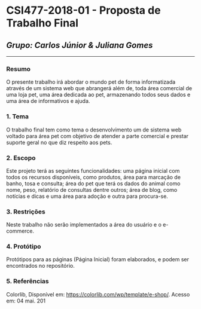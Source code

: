 ﻿# **CSI477-2018-01 - Proposta de Trabalho Final**
## *Grupo: Carlos Júnior & Juliana Gomes*

--------------

<!-- Descrever um resumo sobre o trabalho. -->

### Resumo
O presente trabalho irá abordar o mundo pet de forma informatizada através de um sistema web que abrangerá além de, toda área comercial de uma loja pet, uma área dedicada ao pet, armazenando todos seus dados e uma área de informativos e ajuda.

<!-- Apresentar o tema. -->
### 1. Tema

  O trabalho final tem como tema o desenvolvimento um de sistema web voltado para área pet com objetivo de atender a parte comercial e prestar suporte geral no que diz respeito aos pets.

<!-- Descrever e limitar o escopo da aplicação. -->
### 2. Escopo

  Este projeto terá as seguintes funcionalidades: uma página inicial com todos os recursos disponíveis, como produtos, área para marcação de banho, tosa e consulta; área do pet que terá os dados do animal como nome, peso, relatório de consultas dentre outros; área de blog, como notícias e dicas e uma área para adoção e outra para procura-se.

<!-- Apresentar restrições de funcionalidades e de escopo. -->
### 3. Restrições

  Neste trabalho não serão implementados a área do usuário e o e-commerce.

<!-- Construir alguns protótipos para a aplicação, disponibilizá-los no Github e descrever o que foi considerado. //-->
### 4. Protótipo
  Protótipos para as páginas (Página Inicial) foram elaborados, e podem ser encontrados no repositório.

### 5. Referências
Colorlib, Disponível em: <https://colorlib.com/wp/template/e-shop/>. Acesso em: 04 mai. 201
